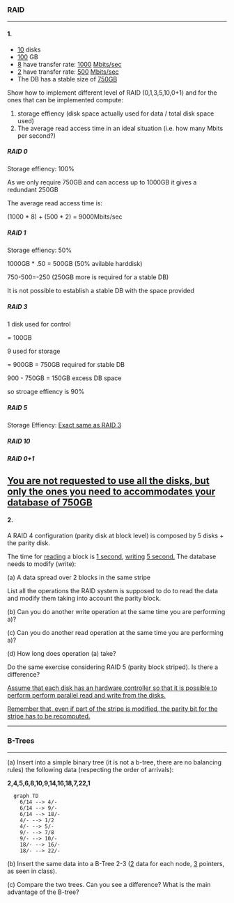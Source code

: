 ### RAID
---
#### 1.
* <u>10</u> disks
* <u>100</u> GB
* <u>8</u> have transfer rate: <u>1000</u> <u>Mbits/sec</u>
* <u>2</u> have transfer rate: <u>500</u> <u>Mbits/sec</u>
* The DB has a stable size of <u>750GB</u>

Show how to implement different level of RAID (0,1,3,5,10,0+1)
and for the ones that can be implemented compute:

1. storage effiency (disk space actually used for data / total disk space used)
2. The average read access time in an ideal situation (i.e. how many Mbits per second?)

##### RAID 0

Storage effiency: 100%

As we only require 750GB and can access up to 1000GB it gives a redundant 250GB

The average read access time is:

(1000 * 8) + (500 * 2) = 9000Mbits/sec

##### RAID 1

Storage effiency: 50%

1000GB * .50 = 500GB (50% avilable harddisk)

750-500=-250 (250GB more is required for a stable DB)

It is not possible to establish a stable DB with the space provided

##### RAID 3

1 disk used for control

= 100GB

9 used for storage

= 900GB
= 750GB required for stable DB

900 - 750GB = 150GB excess DB space

so stroage effiency is 90%

##### RAID 5

Storage Effiency: <u>Exact same as RAID 3</U>


##### RAID 10



##### RAID 0+1

<u>You are not requested to use all the disks, but only the ones
you need to accommodates your database of 750GB</u>
---
#### 2.
A RAID 4 configuration (parity disk at block level) is composed by 5 disks + the parity disk.

The time for <u>reading</u> a block is <u>1 second</u>, <u>writing</u> <u>5 second.</u>
The database needs to modify (write):

(a) A data spread over 2 blocks in the same stripe

List all the operations the RAID system is supposed to do to read the data and modify them taking into account the parity block.

(b) Can you do another write operation at the same time you are performing a)?

(c) Can you do another read operation at the same time you are performing a)?

(d) How long does operation (a) take?

Do the same exercise considering RAID 5 (parity block striped).
Is there a difference?

<u>Assume that each disk has an hardware controller so that it is possible to perform perform parallel read and write from the disks.</u>

<u>Remember that, even if part of the stripe is modified, the parity bit for the stripe has to be recomputed.</u>

---
### B-Trees
---
(a) Insert into a simple binary tree (it is not a b-tree, there are no balancing rules) the following data (respecting the order of arrivals):

<b>2,4,5,6,8,10,9,14,16,18,7,22,1</b>

```{mermaid}
  graph TD
    6/14 --> 4/-
    6/14 --> 9/-
    6/14 --> 18/-
    4/- --> 1/2
    4/- --> 5/-
    9/- --> 7/8
    9/- --> 10/-
    18/- --> 16/-
    18/- --> 22/-
```

(b) Insert the same data into a B-Tree 2-3 (<u>2</u> data for each node, <u>3</u> pointers, as seen in class).

(c) Compare the two trees. Can you see a difference? What is the main advantage of the B-tree?
